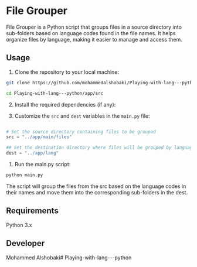 # File Grouper

File Grouper is a Python script that groups files in a source directory into sub-folders based on language codes found in the file names. It helps organize files by language, making it easier to manage and access them.

## Usage

1. Clone the repository to your local machine:

```bash
git clone https://github.com/mohammedalshobaki/Playing-with-lang---python
```
```bash
cd Playing-with-lang---python/app/src
```

2. Install the required dependencies (if any):

3. Customize the `src` and `dest` variables in the `main.py` file:

```python

# Set the source directory containing files to be grouped
src = "../app/main/files"

## Set the destination directory where files will be grouped by language
dest = "../app/lang"
```
1. Run the main.py script:
```bash
python main.py
```

The script will group the files from the src based on the language codes in their names and move them into the corresponding sub-folders in the dest.

## Requirements
Python 3.x

## Developer
Mohammed Alshobaki# Playing-with-lang---python
